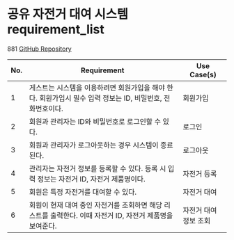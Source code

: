 # 공유 자전거 대여 시스템 requirement_list

881
[GitHub Repository](https://github.com/padoz3/25-1-SE-HW2)

| No. | Requirement                                                                 | Use Case(s)            |
| --- | --------------------------------------------------------------------------- | ---------------------- |
| 1   | 게스트는 시스템을 이용하려면 회원가입을 해야 한다. 회원가입시 필수 입력 정보는 ID, 비밀번호, 전화번호이다. | 회원가입               |
| 2   | 회원과 관리자는 ID와 비밀번호로 로그인할 수 있다.                             | 로그인                  |
| 3   | 회원과 관리자가 로그아웃하는 경우 시스템이 종료된다.                         | 로그아웃                |
| 4   | 관리자는 자전거 정보를 등록할 수 있다. 등록 시 입력 정보는 자전거 ID, 자전거 제품명이다. | 자전거 등록             |
| 5   | 회원은 특정 자전거를 대여할 수 있다.                                         | 자전거 대여             |
| 6   | 회원이 현재 대여 중인 자전거를 조회하면 해당 리스트를 출력한다. 이때 자전거 ID, 자전거 제품명을 보여준다. | 자전거 대여 정보 조회 |
